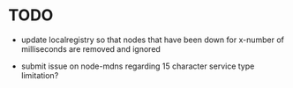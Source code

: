 # TODO

- update localregistry so that nodes that have been down for x-number of milliseconds are removed and ignored

- submit issue on node-mdns regarding 15 character service type limitation?
